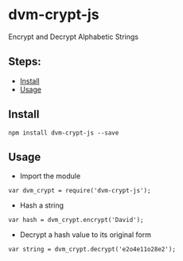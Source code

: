# dvm-crypt-js
Encrypt and Decrypt Alphabetic Strings

## Steps:

* [Install](#install)
* [Usage](#usage)


## Install

`npm install dvm-crypt-js --save`

## Usage 

- Import the module

`var dvm_crypt = require('dvm-crypt-js');`

- Hash a string

`var hash = dvm_crypt.encrypt('David');`

- Decrypt a hash value to its original form

`var string = dvm_crypt.decrypt('e2o4e11o28e2');`

